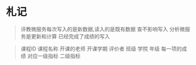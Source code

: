 # 札记

> 评教微服务每次写入的是新数据,读入的是既有数据
> 查不影响写入
> 分析微服务是更新和计算
> 已经完成了成绩的写入

> 课程ID 课程名称 开课的老师
> 开课学期
> 评价者 班级 学院 年级
> 每一项的成绩 对应一级指标 二级指标